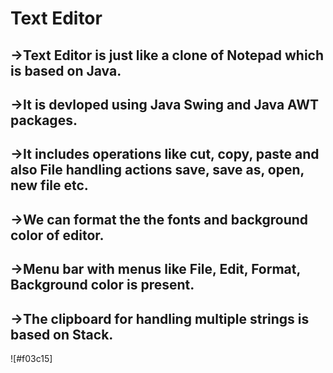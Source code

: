 # Text Editor
## ->Text Editor is just like a clone of Notepad which is based on Java.
## ->It is devloped using Java Swing and Java AWT packages.
## ->It includes operations like cut, copy, paste and also File handling actions save, save as, open, new file etc.
## ->We can format the the fonts and background color of editor.
## ->Menu bar with menus like File, Edit, Format, Background color is present.
## ->The clipboard for handling multiple strings is based on Stack.
![#f03c15]
